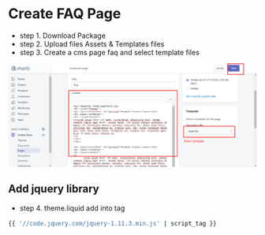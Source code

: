 # Create FAQ Page
- step 1. Download Package
- step 2. Upload files Assets & Templates files
- step 3. Create a cms page faq and select template files 

![](images/create-page.png)

## Add jquery library 

- step 4. theme.liquid add into <head> tag

```bash
{{ '//code.jquery.com/jquery-1.11.3.min.js' | script_tag }}
```

